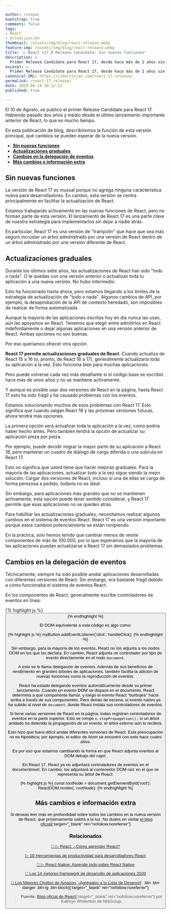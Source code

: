 ```yaml
---

author: rosepac
bootstrap: true
comments: false
tags:
- React
- Actualización
thumbnail: /assets/img/blog/react-release.webp
feature-img: /assets/img/blog/react-release.webp
title: '▷ React v17.0 Release Candidate: Sin nuevas funciones'
description: >-
  Primer Release Candidate para React 17, desde hace más de 2 años sin actualizaciones importantes, que es mucho tiempo incluso para nuestros estándares.
excerpt: >-
  Primer Release Candidate para React 17, desde hace más de 2 años sin actualizaciones importantes, que es mucho tiempo incluso para nuestros estándares.
canonical_URL: https://ciberninjas.com/react-17-release/
permalink: /react-17-release/
date: 2020-08-18 10:12:12
published: true

---
```


El 10 de Agosto, se publico el primer Release Candidate para React 17. Habiendo pasado dos años y medio desde el último lanzamiento importante anterior de React, lo que es mucho tiempo.

En esta publicación de blog, describiremos la función de esta versión principal, qué cambios se pueden esperar de la nueva versión.

- [**Sin nuevas funciones**](#sin-nuevas-funciones)
- [**Actualizaciones graduales**](#actualizaciones-graduales)
- [**Cambios en la delegación de eventos**](#cambios-en-la-delegación-de-eventos)
- [**Más cambios e información extra**](#más-cambios-e-información-extra)

## **Sin nuevas funciones**

La versión de React 17 es inusual porque no agrega ninguna característica nueva para desarrolladores. En cambio, esta versión se centra principalmente en facilitar la actualización de React.

Estamos trabajando activamente en las nuevas funciones de React, pero no forman parte de esta versión. El lanzamiento de React 17 es una parte clave de nuestra estrategia para implementarlos sin dejar a nadie atrás.

En particular, React 17 es una versión de "trampolín" que hace que sea más seguro incrustar un árbol administrado por una versión de React dentro de un árbol administrado por una versión diferente de React.

## **Actualizaciones graduales**

Durante los últimos siete años, las actualizaciones de React han sido "todo o nada". O te quedas con una versión anterior o actualizas toda tu aplicación a una nueva versión. No hubo intermedio.

Esto ha funcionado hasta ahora, pero estamos llegando a los límites de la estrategia de actualización de "todo o nada". Algunos cambios de API, por ejemplo, la desaprobación de la API de contexto heredado, son imposibles de realizar de forma automatizada.

Aunque la mayoría de las aplicaciones escritas hoy en día nunca las usan, aún las apoyamos en React. Tenemos que elegir entre admitirlos en React indefinidamente o dejar algunas aplicaciones en una versión anterior de React. Ambas opciones no son buenas.

Por eso queríamos ofrecer otra opción.

**React 17 permite actualizaciones graduales de React**. Cuando actualiza de React 15 a 16 (o, pronto, de React 16 a 17), generalmente actualizaría toda su aplicación a la vez. Esto funciona bien para muchas aplicaciones.

Pero puede volverse cada vez más desafiante si el código base se escribió hace más de unos años y no se mantiene activamente.

Y aunque es posible usar dos versiones de React en la página, hasta React 17 esto ha sido frágil y ha causado problemas con los eventos.

Estamos solucionando muchos de esos problemas con React 17. Esto significa que cuando salgan React 18 y las próximas versiones futuras, ahora tendrá más opciones.

La primera opción será actualizar toda la aplicación a la vez, como podría haber hecho antes. Pero también tendrá la opción de actualizar su aplicación pieza por pieza.

Por ejemplo, puede decidir migrar la mayor parte de su aplicación a React 18, pero mantener un cuadro de diálogo de carga diferida o una subruta en React 17.

Esto no significa que usted tiene que hacer mejoras graduales. Para la mayoría de las aplicaciones, actualizar todo a la vez sigue siendo la mejor solución. Cargar dos versiones de React, incluso si una de ellas se carga de forma perezosa a pedido, todavía no es ideal.

Sin embargo, para aplicaciones más grandes que no se mantienen activamente, esta opción puede tener sentido considerar, y React 17 permite que esas aplicaciones no se queden atrás.

Para habilitar las actualizaciones graduales, necesitamos realizar algunos cambios en el sistema de eventos React. React 17 es una versión importante porque estos cambios potencialmente se están rompiendo.

En la práctica, solo hemos tenido que cambiar menos de veinte componentes de más de 100.000, por lo que esperamos que la mayoría de las aplicaciones puedan actualizarse a React 17 sin demasiados problemas.

## **Cambios en la delegación de eventos**

Técnicamente, siempre ha sido posible anidar aplicaciones desarrolladas con diferentes versiones de React. Sin embargo, era bastante frágil debido a cómo funcionaba el sistema de eventos React.

En los componentes de React, generalmente escribe controladores de eventos en línea:

{% highlight js %}
<button onClick={handleClick}>
{% endhighlight %}

El DOM equivalente a este código es algo como:

{% highlight js %}
myButton.addEventListener('click', handleClick);
{% endhighlight %}

Sin embargo, para la mayoría de los eventos, React no los adjunta a los nodos DOM en los que los declara. En cambio, React adjunta un controlador por tipo de evento directamente en el nodo `document`.

A esto se le llama delegación de eventos. Además de sus beneficios de rendimiento en grandes árboles de aplicaciones, también facilita la adición de nuevas funciones como la reproducción de eventos.

React ha estado delegando eventos automáticamente desde su primer lanzamiento. Cuando un evento DOM se dispara en el documento, React determina a qué componente llamar, y luego el evento React "burbujea" hacia arriba a través de sus componentes. Pero detrás de escena, el evento nativo ya ha subido al nivel de `document`, donde React instala sus controladores de eventos.

Si tiene varias versiones de React en la página, todas registran controladores de eventos en la parte superior. Esto se rompe `e.stopPropagation():` si un árbol anidado ha detenido la propagación de un evento, el árbol externo aún lo recibirá.

Esto hizo que fuera difícil anidar diferentes versiones de React. Esta preocupación no es hipotética; por ejemplo, el editor de Atom se encontró con esto hace cuatro años.

Es por eso que estamos cambiando la forma en que React adjunta eventos al DOM debajo del capó.

En React 17, React ya no adjuntará controladores de eventos en el documentnivel. En cambio, los adjuntará al contenedor DOM raíz en el que se representa su árbol de React:

{% highlight js %}
const rootNode = document.getElementById('root');
ReactDOM.render(<App />, rootNode);
{% endhighlight %}

## **Más cambios e información extra**

Si deseas leer más en profundidad sobre todos los cambios en la nueva versión de React, que próximamente saldrá a la luz. No dudes en visitar [el blog oficial](https://reactjs.org/blog/2020/08/10/react-v17-rc.html){:target="_blank" rel="nofollow,noreferrer"}

### **Relacionados** <!-- omit in toc -->

[🥇 ▷ React: ¿Cómo aprender React?](https://ciberninjas.com/react/)

[▷ 10 Herramientas de productividad para desarrolladores React](https://ciberninjas.com/herramientas-productividad-react-2020/)

[🥇 ▷ React Native: Aprende todo sobre React Native](https://ciberninjas.com/react-native/)

[🥇 Los 14 mejores framework de desarrollo de aplicaciones 2020](https://ciberninjas.com/mejores-sdk-multiplataforma-2019-20/)

[🛒 Los Mejores Chollos de Amazon, ¡Agrégalos a tu Lista de Deseos!](https://www.amazon.es/shop/cibercursos "Los Mejores Chollos de Amazon, Ofertas Flash, Black Monday y Amazon Prime Day"){: .btn .btn-danger .btn-lg .btn-block}{:target="_blank" rel="nofollow,noreferrer"}

> **Fuente**: [Blog oficial de React](https://reactjs.org/blog/2020/08/10/react-v17-rc.html){:target="_blank" rel="nofollow,noreferrer"} por Kathryn Whitenton de NNGroup.